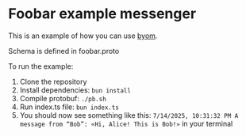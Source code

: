 # Foobar example messenger

This is an example of how you can use [byom](https://github.com/VityaSchel/byom).

Schema is defined in foobar.proto

To run the example:
1. Clone the repository
2. Install dependencies: `bun install`
3. Compile protobuf: `./pb.sh`
4. Run index.ts file: `bun index.ts`
5. You should now see something like this: `7/14/2025, 10:31:32 PM A message from “Bob”: «Hi, Alice! This is Bob!»` in your terminal